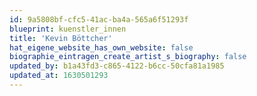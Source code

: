 ```yaml
---
id: 9a5808bf-cfc5-41ac-ba4a-565a6f51293f
blueprint: kuenstler_innen
title: 'Kevin Böttcher'
hat_eigene_website_has_own_website: false
biographie_eintragen_create_artist_s_biography: false
updated_by: b1a43fd3-c865-4122-b6cc-50cfa81a1985
updated_at: 1630501293
---
```

